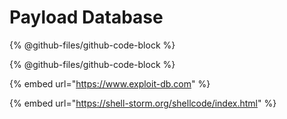 # Payload Database

{% @github-files/github-code-block %}

{% @github-files/github-code-block %}

{% embed url="https://www.exploit-db.com" %}

{% embed url="https://shell-storm.org/shellcode/index.html" %}
